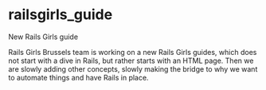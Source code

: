 # railsgirls_guide
New Rails Girls guide

Rails Girls Brussels team is working on a new Rails Girls guides, which does not start with a dive in Rails, but rather starts with an HTML page. Then we are slowly adding other concepts, slowly making the bridge to why we want to automate things and have Rails in place. 
